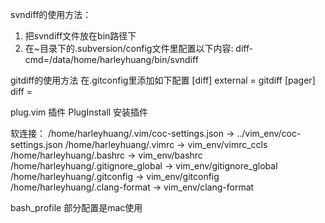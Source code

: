 svndiff的使用方法：
1. 把svndiff文件放在bin路径下
2. 在~目录下的.subversion/config文件里配置以下内容:
    diff-cmd=/data/home/harleyhuang/bin/svndiff 


gitdiff的使用方法
在.gitconfig里添加如下配置
[diff]
external = gitdiff
[pager]
diff =


plug.vim 插件
PlugInstall 安装插件


软连接：
/home/harleyhuang/.vim/coc-settings.json -> ../vim_env/coc-settings.json
/home/harleyhuang/.vimrc -> vim_env/vimrc_ccls
/home/harleyhuang/.bashrc -> vim_env/bashrc
/home/harleyhuang/.gitignore_global -> vim_env/gitignore_global
/home/harleyhuang/.gitconfig -> vim_env/gitconfig
/home/harleyhuang/.clang-format -> vim_env/clang-format

bash_profile 部分配置是mac使用
